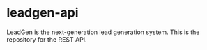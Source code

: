 # leadgen-api
LeadGen is the next-generation lead generation system. This is the repository for the REST API.
